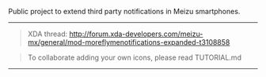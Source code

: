 

Public project to extend third party notifications in Meizu smartphones.



-------------------------------------------------------------------------------------------
> XDA thread: http://forum.xda-developers.com/meizu-mx/general/mod-moreflymenotifications-expanded-t3108858

> To collaborate adding your own icons, please read TUTORIAL.md
-------------------------------------------------------------------------------------------
